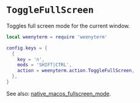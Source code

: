 # `ToggleFullScreen`

Toggles full screen mode for the current window.

```lua
local weenyterm = require 'weenyterm'

config.keys = {
  {
    key = 'n',
    mods = 'SHIFT|CTRL',
    action = weenyterm.action.ToggleFullScreen,
  },
}
```

See also: [native_macos_fullscreen_mode](../config/native_macos_fullscreen_mode.md).


